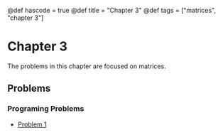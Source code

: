@def hascode = true
@def title = "Chapter 3"
@def tags = ["matrices", "chapter 3"]

# Chapter 3
The problems in this chapter are focused on matrices.

## Problems

### Programing Problems
- [Problem 1](../ch3_problems/pp1)
